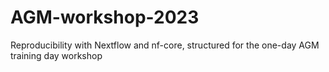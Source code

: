 # AGM-workshop-2023
Reproducibility with Nextflow and nf-core, structured for the one-day AGM training day workshop

